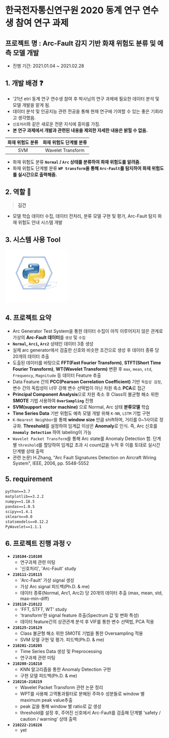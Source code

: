 # 한국전자통신연구원 2020 동계 연구 연수생 참여 연구 과제

## 프로젝트 명 : Arc-Fault 감지 기반 화재 위험도 분류 및 예측 모델 개발
- 진행 기간: 2021.01.04 ~ 2021.02.28

## 1. 개발 배경 :question:
- '21년 etri 동계 연구 연수생 참여 후 박사님의 연구 과제에 필요한 데이터 분석 및 모델 개발을 맡게 됨.
- 데이터 분석 및 인공지능 관련 전공을 통해 현재 연구에 기여할 수 있는 좋은 기회라고 생각했음.
- `신호처리`와 같은 새로운 전문 지식에 흥미를 가짐.
- **본 연구 과제에서 개발과 관련된 내용을 제외한 자세한 내용은 밝힐 수 없음.**

| **화재 위험도 분류** | **화재 위험도 단계별 분류** |
| :-----------: | :-----------: |
| SVM | Wavelet Transform |

- 화재 위험도 분류 **`Normal` / `Arc` 상태를 분류하여 화재 위험도를 알려줌.**
- 화재 위험도 단계별 분류 **`WP transform`을 통해 `Arc-Fault`를 탐지하여 화재 위험도를 실시간으로 출력해줌.**

## 2. 역할 :two_men_holding_hands:
> **김건**
- 모델 학습 데이터 수집, 데이터 전처리, 분류 모델 구현 및 평가, Arc-Fault 탐지 화재 위험도 안내 시스템 개발

## 3. 시스템 사용 Tool
<div>
  <img width="200" src="https://github.com/GeonKimdcu/SideProject/blob/main/Arc-Fault/_img/ppy.PNG">
</div>

## 4. 프로젝트 요약
- Arc Generator Test System을 통한 데이터 수집이 아직 이루어지지 않은 관계로 가상의 **Arc-Fault 데이터**를 `생성` 및 `수집`
- **`Normal`, `Arc1`, `Arc2`** 상태인 데이터 3종 생성
- 실제 arc generator에서 검출한 신호와 비슷한 조건으로 생성 후 데이터 종류 당 20개의 데이터 추출
- 도출된 데이터를 바탕으로 **FFT(Fast Fourier Transform)**, **STFT(Short Time Fourier Transform)**, **WT(Wavelet Transform)** 변환 후 `max`, `mean`, `std`, `Frequency`, `Magnitude` 등 데이터 Feature 추출
- Data Feature 간의 **PCC(Pearson Correlation Coefficient)** 기반 `독립성 검정`, 변수 간의 독립성이 너무 강해 변수 선택법이 아닌 차원 축소 **PCA**로 접근
- **Principal Component Analysis**으로 차원 축소 후 Class의 불균형 해소 위한 **SMOTE** 기법 사용하여 **`OverSampling`** 진행
- **SVM(support vector machine)** 으로 Normal, Arc 상태 **분류모델** 학습
- **Time Series Data** 기반 위험도 예측 모델 개발 위해 `K-NN`, `LSTM` 기법 구현
- `K-Nearest Neighbor`을 통해 **window size** 만큼 shift하며, 거리를 0~1사이로 정규화. **Threshold**를 설정하여 임계값 이상은 **Anomaly**로 인식. 즉, Arc 신호를 **`Anomaly Detection`** 하여 labeling이 가능
- `Wavelet Packet Transform`을 통해 Arc state를 Anomaly Detection 함. 단계별 `threshold`를 할당하여 임계값 초과 시 count값을 누적 후 이를 토대로 실시간 단계별 상태 출력
- 관련 논문) H.Zhang, "Arc Fault Signatures Detection on Aircraft Wiring System", IEEE, 2006, pp. 5548-5552


## 5. requirement
```
python==3.7
matplotlib==3.2.2
numpy==1.18.5
pandas==1.0.5
scipy==1.4.1
sklearn==0.0
statsmodels==0.12.2
PyWavelet==1.1.1
```

## 6. 프로젝트 진행 과정 :bulb:

- **`210104-210108`**
  - 연구과제 관련 미팅
  - '신호처리', 'Arc-Fault' study
- **`210111-210115`**
  - 'Arc-Fault' 가상 signal 생성
  - 가상 Arc signal 피드백(Ph.D. & me)
  - 데이터 종류(Normal, Arc1, Arc2) 당 20개의 데이터 추출 (max, mean, std, max-min-diff)
- **`210118-210122`**
  - 'FFT, STFT, WT' study
  - 'transform'한 signal feature 추출(Spectrum 값 및 변화 특성)
  - 데이터 feature간의 상관관계 분석 후 VIF를 통한 변수 선택법, PCA 적용
- **`210125-210129`**
  - Class 불균형 해소 위한 SMOTE 기법을 통한 Oversampling 적용
  - SVM 모델 구현 및 평가. 피드백(Ph.D. & me)
- **`210201-210205`**
  - Time Series Data 생성 및 Preprocessing
  - 연구과제 관련 미팅
- **`210208-210210`**
  - KNN 알고리즘을 통한 Anomaly Detection 구현
  - 구현 모델 피드백(Ph.D. & me)
- **`210216-210219`**
  - Wavelet Packet Transform 관련 논문 정리
  - WPT를 사용해 고역통과필터로 분해된 주파수 성분들로 window 별 maximum peak value추출
  - peak 값을 통해 window 별 ratio로 값 생성
  - threshold를 설정 후, 주어진 신호에서 Arc-Fault를 검출해 단계별 'safety / caution / warning' 상태 출력
- **`210222-210226`**
  - yet
